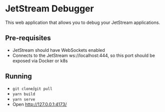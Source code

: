 # JetStream Debugger

This web application that allows you to debug your JetStream applications.

## Pre-requisites

- JetStream should have WebSockets enabled
- Connects to the JetStream ws://localhost:444, so this port should be exposed via Docker or k8s

## Running

- `git clone`/`git pull`
- `yarn build`
- `yarn serve`
- Open http://127.0.0.1:4173/
